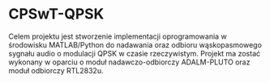 # CPSwT-QPSK
Celem projektu jest stworzenie implementacji oprogramowania w środowisku MATLAB/Python do nadawania oraz odbioru wąskopasmowego sygnału audio o modulacji QPSK w czasie rzeczywistym. Projekt ma zostać wykonany w oparciu o moduł nadawczo-odbiorczy ADALM-PLUTO oraz moduł odbiorczy RTL2832u.
